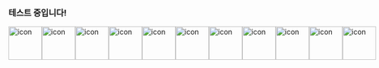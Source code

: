 ### 테스트 중입니다!

<div style="display: flex; align-items: flex-start;"><img src="https://techstack-generator.vercel.app//js-icon.svg" alt="icon" width="66" height="66" /><img src="https://techstack-generator.vercel.app//ts-icon.svg" alt="icon" width="66" height="66" /><img src="https://techstack-generator.vercel.app//cpp-icon.svg" alt="icon" width="66" height="66" /><img src="https://techstack-generator.vercel.app//graphql-icon.svg" alt="icon" width="66" height="66" /><img src="https://techstack-generator.vercel.app//swift-icon.svg" alt="icon" width="66" height="66" /><img src="https://techstack-generator.vercel.app//react-icon.svg" alt="icon" width="66" height="66" /><img src="https://techstack-generator.vercel.app//github-icon.svg" alt="icon" width="66" height="66" /><img src="https://techstack-generator.vercel.app//docker-icon.svg" alt="icon" width="66" height="66" /><img src="https://techstack-generator.vercel.app//localhost-icon.svg" alt="icon" width="66" height="66" /><img src="https://techstack-generator.vercel.app//raspberrypi-icon.svg" alt="icon" width="66" height="66" /><img src="https://techstack-generator.vercel.app//map-icon.svg" alt="icon" width="66" height="66" /></div>

